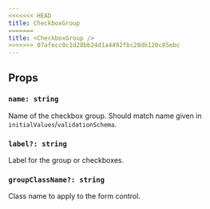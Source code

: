 ```yaml
---
<<<<<<< HEAD
title: CheckboxGroup
=======
title: <CheckboxGroup />
>>>>>>> 07afecc0c1d28bb24d1a4492fbc28db120c85ebc
---
```


## Props

### `name: string`

Name of the checkbox group. Should match name given in `initialValues`/`validationSchema`.

### `label?: string`

Label for the group or checkboxes.

### `groupClassName?: string`

Class name to apply to the form control.
